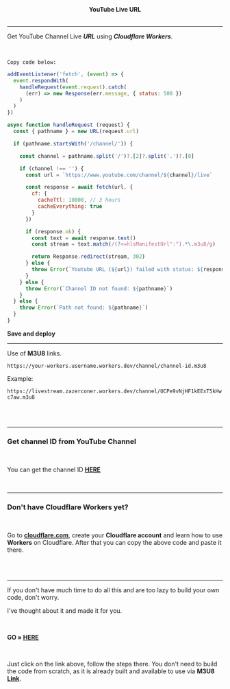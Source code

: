 <div align="center"><strong>YouTube Live URL</strong></div>

<br>
<hr>

Get YouTube Channel Live **_URL_** using **_Cloudflare Workers_**.

<br>

`Copy code below:`

```js script
addEventListener('fetch', (event) => {
  event.respondWith(
    handleRequest(event.request).catch(
      (err) => new Response(err.message, { status: 500 })
    )
  )
})

async function handleRequest (request) {
  const { pathname } = new URL(request.url)

  if (pathname.startsWith('/channel/')) {

    const channel = pathname.split('/')?.[2]?.split('.')?.[0]

    if (channel !== '') {
      const url = `https://www.youtube.com/channel/${channel}/live`

      const response = await fetch(url, {
        cf: {
          cacheTtl: 10800, // 3 hours
          cacheEverything: true
        }
      })

      if (response.ok) {
        const text = await response.text()
        const stream = text.match(/(?<=hlsManifestUrl":").*\.m3u8/g)

        return Response.redirect(stream, 302)
      } else {
        throw Error(`Youtube URL (${url}) failed with status: ${response.status}`)
      }
    } else {
      throw Error(`Channel ID not found: ${pathname}`)
    }
  } else {
    throw Error(`Path not found: ${pathname}`)
  }
}
```

**Save and deploy**

<hr>

Use of **M3U8** links.

```url
https://your-workers.username.workers.dev/channel/channel-id.m3u8
```

Example:

`https://livestream.zazerconer.workers.dev/channel/UCPe9vNjHF1kEExT5kHwc7aw.m3u8`

<br>
<br>
<hr>

### Get channel ID from YouTube Channel

<br>

You can get the channel ID **[HERE](https://commentpicker.com/youtube-channel-id.php)**

<br>
<hr>

### Don't have Cloudflare Workers yet? 

<br>

Go to **[cloudflare.com](https://www.cloudflare.com)**, create your **Cloudflare account** and learn how to use **Workers** on Cloudflare. After that you can copy the above code and paste it there.

<br>
<br>
<hr>

If you don't have much time to do all this and are too lazy to build your own code, don't worry. 

I've thought about it and made it for you. 

<br> 

**GO » [HERE](https://github.com/ZazerConer/liveYTmalaysia/blob/main/README.md#add-youtube-live-url-with-m3u8-link)** 

<br> 

Just click on the link above, follow the steps there. You don't need to build the code from scratch, as it is already built and available to use via **M3U8 [Link](https://github.com/ZazerConer/liveYTmalaysia/blob/main/README.md#m3u8-direct-link-for-youtube-live-channel)**. 

<br>
